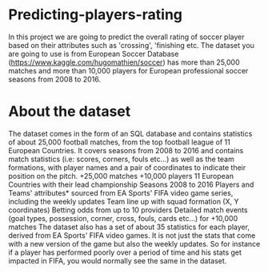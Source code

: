 # Predicting-players-rating
In this project we are going to predict the overall rating of soccer player based on their attributes such as 'crossing', 'finishing etc. The dataset you are going to use is from European Soccer Database (https://www.kaggle.com/hugomathien/soccer) has more than 25,000 matches and more than 10,000 players for European professional soccer seasons from 2008 to 2016.

# About the dataset
The dataset comes in the form of an SQL database and contains statistics of about 25,000 football
matches, from the top football league of 11 European Countries. It covers seasons from 2008 to
2016 and contains match statistics (i.e: scores, corners, fouls etc...) as well as the team formations,
with player names and a pair of coordinates to indicate their position on the pitch.
  +25,000 matches
  +10,000 players
  11 European Countries with their lead championship Seasons 2008 to 2016
  Players and Teams' attributes* sourced from EA Sports' FIFA video game series, including the
  weekly updates
  Team line up with squad formation (X, Y coordinates)
  Betting odds from up to 10 providers
  Detailed match events (goal types, possession, corner, cross, fouls, cards etc...) for +10,000
  matches
The dataset also has a set of about 35 statistics for each player, derived from EA Sports' FIFA video
games. It is not just the stats that come with a new version of the game but also the weekly
updates. So for instance if a player has performed poorly over a period of time and his stats get
impacted in FIFA, you would normally see the same in the dataset.
